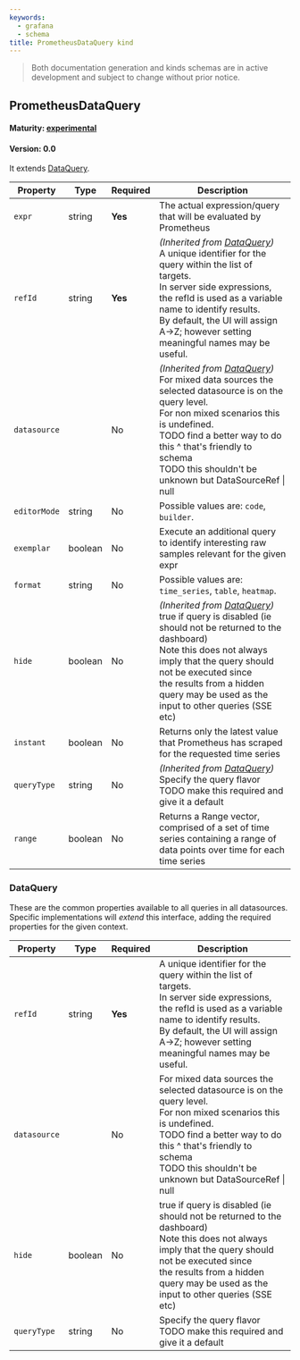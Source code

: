 ```yaml
---
keywords:
  - grafana
  - schema
title: PrometheusDataQuery kind
---
```

> Both documentation generation and kinds schemas are in active development and subject to change without prior notice.

## PrometheusDataQuery

#### Maturity: [experimental](../../../maturity/#experimental)
#### Version: 0.0



It extends [DataQuery](#dataquery).

| Property     | Type    | Required | Description                                                                                                                                                                                                                                                                                            |
|--------------|---------|----------|--------------------------------------------------------------------------------------------------------------------------------------------------------------------------------------------------------------------------------------------------------------------------------------------------------|
| `expr`       | string  | **Yes**  | The actual expression/query that will be evaluated by Prometheus                                                                                                                                                                                                                                       |
| `refId`      | string  | **Yes**  | *(Inherited from [DataQuery](#dataquery))*<br/>A unique identifier for the query within the list of targets.<br/>In server side expressions, the refId is used as a variable name to identify results.<br/>By default, the UI will assign A->Z; however setting meaningful names may be useful.        |
| `datasource` |         | No       | *(Inherited from [DataQuery](#dataquery))*<br/>For mixed data sources the selected datasource is on the query level.<br/>For non mixed scenarios this is undefined.<br/>TODO find a better way to do this ^ that's friendly to schema<br/>TODO this shouldn't be unknown but DataSourceRef &#124; null |
| `editorMode` | string  | No       | Possible values are: `code`, `builder`.                                                                                                                                                                                                                                                                |
| `exemplar`   | boolean | No       | Execute an additional query to identify interesting raw samples relevant for the given expr                                                                                                                                                                                                            |
| `format`     | string  | No       | Possible values are: `time_series`, `table`, `heatmap`.                                                                                                                                                                                                                                                |
| `hide`       | boolean | No       | *(Inherited from [DataQuery](#dataquery))*<br/>true if query is disabled (ie should not be returned to the dashboard)<br/>Note this does not always imply that the query should not be executed since<br/>the results from a hidden query may be used as the input to other queries (SSE etc)          |
| `instant`    | boolean | No       | Returns only the latest value that Prometheus has scraped for the requested time series                                                                                                                                                                                                                |
| `queryType`  | string  | No       | *(Inherited from [DataQuery](#dataquery))*<br/>Specify the query flavor<br/>TODO make this required and give it a default                                                                                                                                                                              |
| `range`      | boolean | No       | Returns a Range vector, comprised of a set of time series containing a range of data points over time for each time series                                                                                                                                                                             |

### DataQuery

These are the common properties available to all queries in all datasources.
Specific implementations will *extend* this interface, adding the required
properties for the given context.

| Property     | Type    | Required | Description                                                                                                                                                                                                                                             |
|--------------|---------|----------|---------------------------------------------------------------------------------------------------------------------------------------------------------------------------------------------------------------------------------------------------------|
| `refId`      | string  | **Yes**  | A unique identifier for the query within the list of targets.<br/>In server side expressions, the refId is used as a variable name to identify results.<br/>By default, the UI will assign A->Z; however setting meaningful names may be useful.        |
| `datasource` |         | No       | For mixed data sources the selected datasource is on the query level.<br/>For non mixed scenarios this is undefined.<br/>TODO find a better way to do this ^ that's friendly to schema<br/>TODO this shouldn't be unknown but DataSourceRef &#124; null |
| `hide`       | boolean | No       | true if query is disabled (ie should not be returned to the dashboard)<br/>Note this does not always imply that the query should not be executed since<br/>the results from a hidden query may be used as the input to other queries (SSE etc)          |
| `queryType`  | string  | No       | Specify the query flavor<br/>TODO make this required and give it a default                                                                                                                                                                              |



